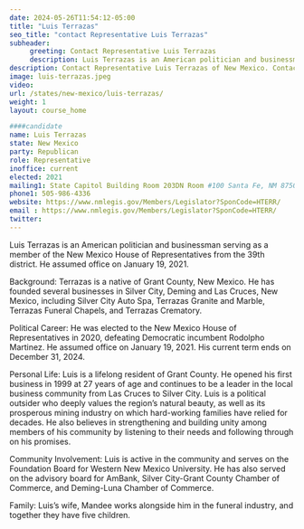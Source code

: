 ```yaml
---
date: 2024-05-26T11:54:12-05:00
title: "Luis Terrazas"
seo_title: "contact Representative Luis Terrazas"
subheader:
     greeting: Contact Representative Luis Terrazas
     description: Luis Terrazas is an American politician and businessman serving as a member of the New Mexico House of Representatives from the 39th district. He assumed office on January 19, 2021.
description: Contact Representative Luis Terrazas of New Mexico. Contact information for Luis Terrazas includes email address, phone number, and mailing address.
image: luis-terrazas.jpeg
video:
url: /states/new-mexico/luis-terrazas/
weight: 1
layout: course_home

####candidate
name: Luis Terrazas
state: New Mexico
party: Republican
role: Representative
inoffice: current
elected: 2021
mailing1: State Capitol Building Room 203DN Room #100 Santa Fe, NM 87501
phone1: 505-986-4336
website: https://www.nmlegis.gov/Members/Legislator?SponCode=HTERR/
email : https://www.nmlegis.gov/Members/Legislator?SponCode=HTERR/
twitter: 
---
```

Luis Terrazas is an American politician and businessman serving as a member of the New Mexico House of Representatives from the 39th district. He assumed office on January 19, 2021.

Background:
Terrazas is a native of Grant County, New Mexico. He has founded several businesses in Silver City, Deming and Las Cruces, New Mexico, including Silver City Auto Spa, Terrazas Granite and Marble, Terrazas Funeral Chapels, and Terrazas Crematory. 

Political Career:
He was elected to the New Mexico House of Representatives in 2020, defeating Democratic incumbent Rodolpho Martinez. He assumed office on January 19, 2021. His current term ends on December 31, 2024.

Personal Life:
Luis is a lifelong resident of Grant County. He opened his first business in 1999 at 27 years of age and continues to be a leader in the local business community from Las Cruces to Silver City. Luis is a political outsider who deeply values the region’s natural beauty, as well as its prosperous mining industry on which hard-working families have relied for decades. He also believes in strengthening and building unity among members of his community by listening to their needs and following through on his promises. 

Community Involvement:
Luis is active in the community and serves on the Foundation Board for Western New Mexico University. He has also served on the advisory board for AmBank, Silver City-Grant County Chamber of Commerce, and Deming-Luna Chamber of Commerce. 

Family:
Luis’s wife, Mandee works alongside him in the funeral industry, and together they have five children.

